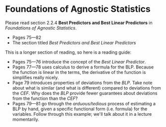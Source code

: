 # Foundations of Agnostic Statistics

Please read section 2.2.4 **Best Predictors and Best Linear Predictors** in *Foundations of Agnostic Statistics*. 

- Pages 75—82
- The section titled *Best Predictors and Best Linear Predictors* 

This is a longer section of reading, so here is a reading guide: 

- Pages 75—76 introduce the concept of the *Best Linear Predictor*.
- Pages 77—78 uses calculus to derive a formula for the BLP. Because the function is linear in the terms, the derivative of the function is simplifies really nicely. 
- Page 79 introduces properties of deviations from the *BLP*. Take note about what is similar (and what is different) compared to deviations from the *CEF*. Why does the *BLP* provide fewer guarantees about deviations from the function than the *CEF*? 
- Pages 79—81 go through the *arduous/tedious* process of estimating a BLP by hand, given a specific functional form (i.e. formula) for the variables. Follow through this example; we'll talk about it in a lecture momentarily. 

